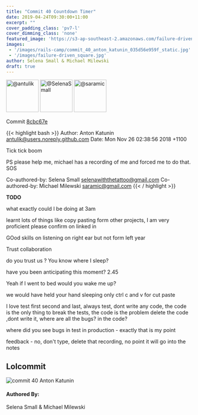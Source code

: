 ```yaml
---
title: "Commit 40 Countdown Timer"
date: 2019-04-24T09:30:00+11:00
excerpt: ""
cover_padding_class: 'pv7-l'
cover_dimming_class: 'none'
featured_image: 'https://s3-ap-southeast-2.amazonaws.com/failure-driven-blog/railscamp-24-woodfield-hobart/commit_40_anton_katunin_035d56e959f.gif'
images:
 - '/images/rails-camp/commit_40_anton_katunin_035d56e959f_static.jpg'
 - '/images/failure-driven_square.jpg'
author: Selena Small & Michael Milewski 
draft: true
---
```


<img alt="@antulik" src="//github.com/antulik.png" style="display: inline; width: 88px;" height="88" />
<img alt="@SelenaSmall" src="//github.com/SelenaSmall.png" style="display: inline; width: 88px;" height="88" />
<img alt="@saramic" src="//github.com/saramic.png" style="display: inline; width: 88px;" height="88" />

Commit [8cbc67e](https://github.com/failure-driven/railscamp-search-term/commit/8cbc67ee2ff1913e22dcb4ded0f73f6d94d7641b)

{{< highlight bash >}}
Author: Anton Katunin <antulik@users.noreply.github.com>
Date:   Mon Nov 26 02:38:56 2018 +1100

Tick tick boom

PS please help me, michael has a recording of me and forced me to do
that. SOS

Co-authored-by: Selena Small <selenawiththetattoo@gmail.com>
Co-authored-by: Michael Milewski <saramic@gmail.com>
{{< / highlight >}}

**TODO**

what exactly could I be doing at 3am

learnt lots of things like copy pasting form other projects, I am very
proficient please confirm on linked in


GOod skills on listening on right ear but not form left year

Trust collaboration

do you trust us
?
You know where I sleep?

have you been anticipating this moment? 2.45

Yeah if I went to bed would you wake me up?

we would have held your hand sleeping only ctrl c and v for cut paste

I love test first second and last, always test, dont write any code, the code
is the only thing to break the tests, the code is the problem delete the code
,dont write it, where are all the bugs? in the code?

where did you see bugs in test in production - exactly that is my point

feedback - no, don't type, delete that recording, no point it will go into the
notes


## Lolcommit

![commit 40 Anton Katunin](https://s3-ap-southeast-2.amazonaws.com/failure-driven-blog/railscamp-24-woodfield-hobart/commit_40_anton_katunin_035d56e959f.gif)

#### Authored By:

Selena Small & Michael Milewski
